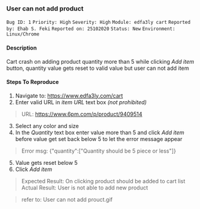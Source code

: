 ### User can not add product
```Bug ID: 1```
```Priority: High```
```Severity: High```
```Module: edfa3ly cart```
```Reported by: Ehab S. Feki```
```Reported on: 25102020```
```Status: New```
```Environment: Linux/Chrome```

#### Description
Cart crash on adding product quantity more than 5 while clicking *Add item* button, quantity value gets reset to valid value but user can not add item


#### Steps To Reproduce
1. Navigate to: https://www.edfa3ly.com/cart
2. Enter valid URL in *item URL* text box *(not prohibited)*
> URL: https://www.6pm.com/p/product/9409514
3. Select any color and size
4. In the *Quantity* text box enter value more than 5 and click *Add item* before value get set back below 5 to let the error message appear
> Error msg: {"quantity":["Quantity should be 5 piece or less"]}
5. Value gets reset below 5
6. Click *Add item*
>Expected Result: On clicking product should be added to cart list
>Actual Result: User is not able to add new product

> refer to: User can not add prouct.gif
